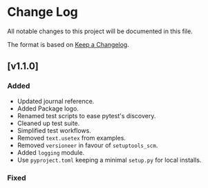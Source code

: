 # Change Log

All notable changes to this project will be documented in this file.

The format is based on [Keep a Changelog](https://keepachangelog.com/en/1.0.0/).

## [v1.1.0]

### Added 

- Updated journal reference.
- Added Package logo.
- Renamed test scripts to ease pytest's discovery.
- Cleaned up test suite.
- Simplified test workflows.
- Removed `text.usetex` from examples.
- Removed `versioneer` in favour of `setuptools_scm`.
- Added `logging` module.
- Use `pyproject.toml` keeping a minimal `setup.py` for local installs.

### Fixed
